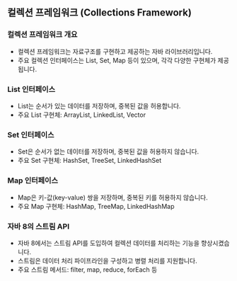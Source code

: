 ## 컬렉션 프레임워크 (Collections Framework)

### 컬렉션 프레임워크 개요
- 컬렉션 프레임워크는 자료구조를 구현하고 제공하는 자바 라이브러리입니다.
- 주요 컬렉션 인터페이스는 List, Set, Map 등이 있으며, 각각 다양한 구현체가 제공됩니다.

### List 인터페이스
- List는 순서가 있는 데이터를 저장하며, 중복된 값을 허용합니다.
- 주요 List 구현체: ArrayList, LinkedList, Vector

### Set 인터페이스
- Set은 순서가 없는 데이터를 저장하며, 중복된 값을 허용하지 않습니다.
- 주요 Set 구현체: HashSet, TreeSet, LinkedHashSet

### Map 인터페이스
- Map은 키-값(key-value) 쌍을 저장하며, 중복된 키를 허용하지 않습니다.
- 주요 Map 구현체: HashMap, TreeMap, LinkedHashMap

### 자바 8의 스트림 API
- 자바 8에서는 스트림 API를 도입하여 컬렉션 데이터를 처리하는 기능을 향상시켰습니다.
- 스트림은 데이터 처리 파이프라인을 구성하고 병렬 처리를 지원합니다.
- 주요 스트림 메서드: filter, map, reduce, forEach 등
